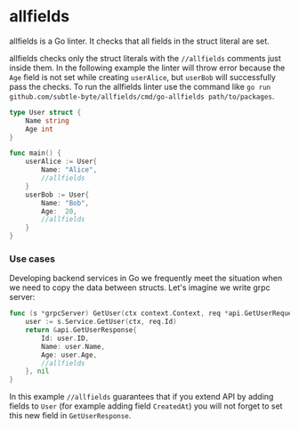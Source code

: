 # allfields

allfields is a Go linter. It checks that all fields in the struct literal are set.

allfields checks only the struct literals with the `//allfields` comments just inside them. In the following example the linter will throw error because the `Age` field is not set while creating `userAlice`, but `userBob` will successfully pass the checks. To run the allfields linter use the command like `go run github.com/subtle-byte/allfields/cmd/go-allfields path/to/packages`.

```go
type User struct {
    Name string
    Age int
}

func main() {
    userAlice := User{
        Name: "Alice",
        //allfields
    }
    userBob := User{
        Name: "Bob",
        Age:  20,
        //allfields
    }
}
```

### Use cases

Developing backend services in Go we frequently meet the situation when we need to copy the data between structs. Let's imagine we write grpc server:

```go
func (s *grpcServer) GetUser(ctx context.Context, req *api.GetUserRequest) (*api.GetUserResponse, error) {
	user := s.Service.GetUser(ctx, req.Id)
	return &api.GetUserResponse{
		Id: user.ID,		
		Name: user.Name,
		Age: user.Age,
		//allfields
	}, nil
}
```

In this example `//allfields` guarantees that if you extend API by adding fields to `User` (for example adding field `CreatedAt`) you will not forget to set this new field in `GetUserResponse`.
